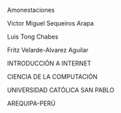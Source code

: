 Amonestaciones

Victor Miguel Sequeiros Arapa

Luis Tong Chabes

Fritz Velarde-Alvarez Aguilar

INTRODUCCIÓN A INTERNET

CIENCIA DE LA COMPUTACIÓN

UNIVERSIDAD CATÓLICA SAN PABLO

AREQUIPA-PERÚ

